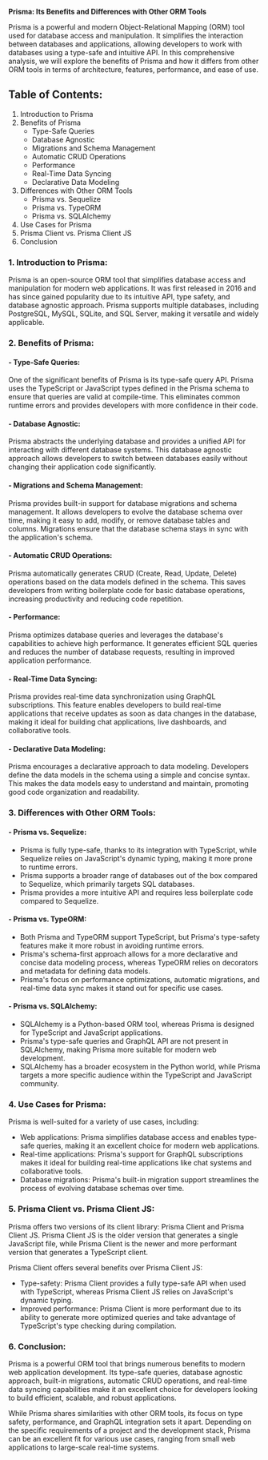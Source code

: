 **Prisma: Its Benefits and Differences with Other ORM Tools**

Prisma is a powerful and modern Object-Relational Mapping (ORM) tool used for database access and manipulation. It simplifies the interaction between databases and applications, allowing developers to work with databases using a type-safe and intuitive API. In this comprehensive analysis, we will explore the benefits of Prisma and how it differs from other ORM tools in terms of architecture, features, performance, and ease of use.

## Table of Contents:

1. Introduction to Prisma
2. Benefits of Prisma
   - Type-Safe Queries
   - Database Agnostic
   - Migrations and Schema Management
   - Automatic CRUD Operations
   - Performance
   - Real-Time Data Syncing
   - Declarative Data Modeling
3. Differences with Other ORM Tools
   - Prisma vs. Sequelize
   - Prisma vs. TypeORM
   - Prisma vs. SQLAlchemy
4. Use Cases for Prisma
5. Prisma Client vs. Prisma Client JS
6. Conclusion

### 1. Introduction to Prisma:

Prisma is an open-source ORM tool that simplifies database access and manipulation for modern web applications. It was first released in 2016 and has since gained popularity due to its intuitive API, type safety, and database agnostic approach. Prisma supports multiple databases, including PostgreSQL, MySQL, SQLite, and SQL Server, making it versatile and widely applicable.

### 2. Benefits of Prisma:

#### - Type-Safe Queries:

One of the significant benefits of Prisma is its type-safe query API. Prisma uses the TypeScript or JavaScript types defined in the Prisma schema to ensure that queries are valid at compile-time. This eliminates common runtime errors and provides developers with more confidence in their code.

#### - Database Agnostic:

Prisma abstracts the underlying database and provides a unified API for interacting with different database systems. This database agnostic approach allows developers to switch between databases easily without changing their application code significantly.

#### - Migrations and Schema Management:

Prisma provides built-in support for database migrations and schema management. It allows developers to evolve the database schema over time, making it easy to add, modify, or remove database tables and columns. Migrations ensure that the database schema stays in sync with the application's schema.

#### - Automatic CRUD Operations:

Prisma automatically generates CRUD (Create, Read, Update, Delete) operations based on the data models defined in the schema. This saves developers from writing boilerplate code for basic database operations, increasing productivity and reducing code repetition.

#### - Performance:

Prisma optimizes database queries and leverages the database's capabilities to achieve high performance. It generates efficient SQL queries and reduces the number of database requests, resulting in improved application performance.

#### - Real-Time Data Syncing:

Prisma provides real-time data synchronization using GraphQL subscriptions. This feature enables developers to build real-time applications that receive updates as soon as data changes in the database, making it ideal for building chat applications, live dashboards, and collaborative tools.

#### - Declarative Data Modeling:

Prisma encourages a declarative approach to data modeling. Developers define the data models in the schema using a simple and concise syntax. This makes the data models easy to understand and maintain, promoting good code organization and readability.

### 3. Differences with Other ORM Tools:

#### - Prisma vs. Sequelize:

- Prisma is fully type-safe, thanks to its integration with TypeScript, while Sequelize relies on JavaScript's dynamic typing, making it more prone to runtime errors.
- Prisma supports a broader range of databases out of the box compared to Sequelize, which primarily targets SQL databases.
- Prisma provides a more intuitive API and requires less boilerplate code compared to Sequelize.

#### - Prisma vs. TypeORM:

- Both Prisma and TypeORM support TypeScript, but Prisma's type-safety features make it more robust in avoiding runtime errors.
- Prisma's schema-first approach allows for a more declarative and concise data modeling process, whereas TypeORM relies on decorators and metadata for defining data models.
- Prisma's focus on performance optimizations, automatic migrations, and real-time data sync makes it stand out for specific use cases.

#### - Prisma vs. SQLAlchemy:

- SQLAlchemy is a Python-based ORM tool, whereas Prisma is designed for TypeScript and JavaScript applications.
- Prisma's type-safe queries and GraphQL API are not present in SQLAlchemy, making Prisma more suitable for modern web development.
- SQLAlchemy has a broader ecosystem in the Python world, while Prisma targets a more specific audience within the TypeScript and JavaScript community.

### 4. Use Cases for Prisma:

Prisma is well-suited for a variety of use cases, including:

- Web applications: Prisma simplifies database access and enables type-safe queries, making it an excellent choice for modern web applications.
- Real-time applications: Prisma's support for GraphQL subscriptions makes it ideal for building real-time applications like chat systems and collaborative tools.
- Database migrations: Prisma's built-in migration support streamlines the process of evolving database schemas over time.

### 5. Prisma Client vs. Prisma Client JS:

Prisma offers two versions of its client library: Prisma Client and Prisma Client JS. Prisma Client JS is the older version that generates a single JavaScript file, while Prisma Client is the newer and more performant version that generates a TypeScript client.

Prisma Client offers several benefits over Prisma Client JS:

- Type-safety: Prisma Client provides a fully type-safe API when used with TypeScript, whereas Prisma Client JS relies on JavaScript's dynamic typing.
- Improved performance: Prisma Client is more performant due to its ability to generate more optimized queries and take advantage of TypeScript's type checking during compilation.

### 6. Conclusion:

Prisma is a powerful ORM tool that brings numerous benefits to modern web application development. Its type-safe queries, database agnostic approach, built-in migrations, automatic CRUD operations, and real-time data syncing capabilities make it an excellent choice for developers looking to build efficient, scalable, and robust applications.

While Prisma shares similarities with other ORM tools, its focus on type safety, performance, and GraphQL integration sets it apart. Depending on the specific requirements of a project and the development stack, Prisma can be an excellent fit for various use cases, ranging from small web applications to large-scale real-time systems.
